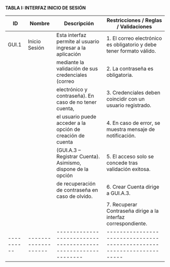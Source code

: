 **TABLA I: INTERFAZ INICIO DE SESIÓN**

| ID        | Nombre              | Descripción                                                | Restricciones / Reglas / Validaciones                               |
| ----------| --------------------|------------------------------------------------------------|---------------------------------------------------------------------|
| GUI.1     | Inicio Sesión       |Esta interfaz permite al usuario ingresar a la aplicación   | 1. El correo electrónico es obligatorio y debe tener formato válido.|
|           |                     |mediante la validación de sus credenciales (correo          | 2. La contraseña es obligatoria.                                    |
|           |                     |electrónico y contraseña). En caso de no tener cuenta,      | 3. Credenciales deben coincidir con un usuario registrado.          |
|           |                     |el usuario puede acceder a la opción de creación de cuenta  | 4. En caso de error, se muestra mensaje de notificación.            |
|           |                     |(GUI.A.3 – Registrar Cuenta). Asimismo, dispone de la opción| 5. El acceso solo se concede tras validación exitosa.               |
|           |                     |de recuperación de contraseña en caso de olvido.            | 6. Crear Cuenta dirige a GUI.A.3.                                   |
|           |                     |                                                            | 7. Recuperar Contraseña dirige a la interfaz correspondiente.       |
| ----------| --------------------|------------------------------------------------------------|---------------------------------------------------------------------|

